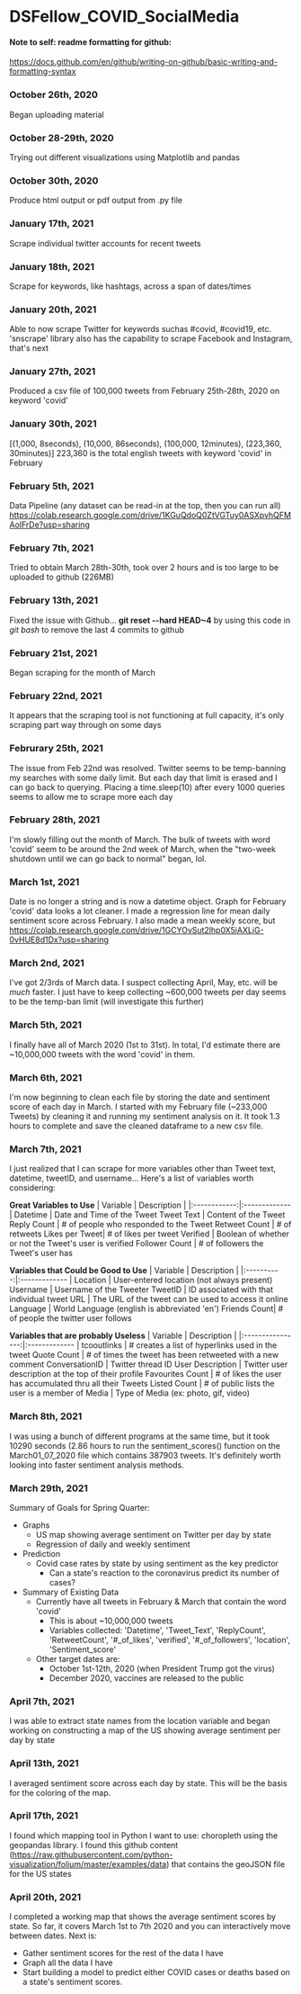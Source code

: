 # DSFellow_COVID_SocialMedia

#### Note to self: readme formatting for github:
https://docs.github.com/en/github/writing-on-github/basic-writing-and-formatting-syntax

### October 26th, 2020
Began uploading material

### October 28-29th, 2020
Trying out different visualizations using Matplotlib and pandas

### October 30th, 2020
Produce html output or pdf output from .py file


### January 17th, 2021
Scrape individual twitter accounts for recent tweets


### January 18th, 2021
Scrape for keywords, like hashtags, across a span of dates/times


### January 20th, 2021
Able to now scrape Twitter for keywords suchas #covid, #covid19, etc. 'snscrape' library also has the capability to scrape Facebook and Instagram, that's next


### January 27th, 2021
Produced a csv file of 100,000 tweets from February 25th-28th, 2020 on keyword 'covid'

### January 30th, 2021
[(1,000, 8seconds), (10,000, 86seconds), (100,000, 12minutes), (223,360, 30minutes)]
223,360 is the total english tweets with keyword 'covid' in February

### February 5th, 2021
Data Pipeline (any dataset can be read-in at the top, then you can run all)
https://colab.research.google.com/drive/1KGuQdoQ0ZtVGTuy0ASXpvhQFMAolFrDe?usp=sharing

### February 7th, 2021
Tried to obtain March 28th-30th, took over 2 hours and is too large to be uploaded to github (226MB)

### February 13th, 2021
Fixed the issue with Github... 
**git reset --hard HEAD~4**
by using this code in *git bash* to remove the last 4 commits to github

### February 21st, 2021
Began scraping for the month of March

### February 22nd, 2021
It appears that the scraping tool is not functioning at full capacity, it's only scraping part way through on some days

### Februrary 25th, 2021
The issue from Feb 22nd was resolved. Twitter seems to be temp-banning my searches with some daily limit. But each day that limit is erased and I can go back to querying.
Placing a time.sleep(10) after every 1000 queries seems to allow me to scrape more each day

### February 28th, 2021
I'm slowly filling out the month of March. 
The bulk of tweets with word 'covid' seem to be around the 2nd week of March, when the "two-week shutdown until we can go back to normal" began, lol.

### March 1st, 2021
Date is no longer a string and is now a datetime object. Graph for February 'covid' data looks a lot cleaner. I made a regression line for mean daily sentiment score across February. I also made a mean weekly score, but
https://colab.research.google.com/drive/1GCYOvSut2lhp0X5iAXLjG-0vHUE8d1Dx?usp=sharing

### March 2nd, 2021
I've got 2/3rds of March data. I suspect collecting April, May, etc. will be *much* faster.
I just have to keep collecting ~600,000 tweets per day seems to be the temp-ban limit (will investigate this further)

### March 5th, 2021
I finally have all of March 2020 (1st to 31st). In total, I'd estimate there are ~10,000,000 tweets with the word 'covid' in them.

### March 6th, 2021
I'm now beginning to clean each file by storing the date and sentiment score of each day in March.
I started with my February file (~233,000 Tweets) by cleaning it and running my sentiment analysis on it. It took 1.3 hours to complete and save the cleaned dataframe to a new csv file.

### March 7th, 2021
I just realized that I can scrape for more variables other than Tweet text, datetime, tweetID, and username... Here's a list of variables worth considering:


**Great Variables to Use**
| Variable     | Description   |
|:------------:|:------------- |
Datetime       | Date and Time of the Tweet
Tweet Text     | Content of the Tweet
Reply Count    | # of people who responded to the Tweet
Retweet Count  | # of retweets
Likes per Tweet| # of likes per tweet
Verified       | Boolean of whether or not the Tweet's user is verified
Follower Count | # of followers the Tweet's user has

**Variables that Could be Good to Use**
| Variable   | Description   |
|:----------:|:------------- |
Location     | User-entered location (not always present)
Username     | Username of the Tweeter
TweetID      | ID associated with that individual tweet
URL          | The URL of the tweet can be used to access it online
Language     | World Language (english is abbreviated 'en')
Friends Count| # of people the twitter user follows

**Variables that are probably Useless**
| Variable         | Description   |
|:----------------:|:------------- |
tcooutlinks        | # creates a list of hyperlinks used in the tweet
Quote Count        | # of times the tweet has been retweeted with a new comment
ConversationID     | Twitter thread ID 
User Description   | Twitter user description at the top of their profile
Favourites Count   | # of likes the user has accumulated thru all their Tweets
Listed Count       | # of public lists the user is a member of
Media              | Type of Media (ex: photo, gif, video)


### March 8th, 2021
I was using a bunch of different programs at the same time, but it took 10290 seconds (2.86 hours to run the sentiment_scores() function on the March01_07_2020 file which contains 387903 tweets.
It's definitely worth looking into faster sentiment analysis methods.

### March 29th, 2021
Summary of Goals for Spring Quarter:
- Graphs
  - US map showing average sentiment on Twitter per day by state
  - Regression of daily and weekly sentiment
- Prediction
  - Covid case rates by state by using sentiment as the key predictor
    - Can a state's reaction to the coronavirus predict its number of cases?
- Summary of Existing Data
  - Currently have all tweets in February & March that contain the word 'covid'
    - This is about ~10,000,000 tweets
    - Variables collected: 'Datetime', 'Tweet_Text', 'ReplyCount', 'RetweetCount', '#_of_likes', 'verified', '#_of_followers', 'location', 'Sentiment_score'
  - Other target dates are: 
    - October 1st-12th, 2020 (when President Trump got the virus)
    - December 2020, vaccines are released to the public


### April 7th, 2021
I was able to extract state names from the location variable and began working on constructing a map of the US showing average sentiment per day by state

### April 13th, 2021
I averaged sentiment score across each day by state. This will be the basis for the coloring of the map.

### April 17th, 2021
I found which mapping tool in Python I want to use: choropleth using the geopandas library.
I found this github content (https://raw.githubusercontent.com/python-visualization/folium/master/examples/data) that contains the geoJSON file for the US states

### April 20th, 2021
I completed a working map that shows the average sentiment scores by state. So far, it covers March 1st to 7th 2020 and you can interactively move between dates.
Next is:
- Gather sentiment scores for the rest of the data I have
- Graph all the data I have
- Start building a model to predict either COVID cases or deaths based on a state's sentiment scores.
